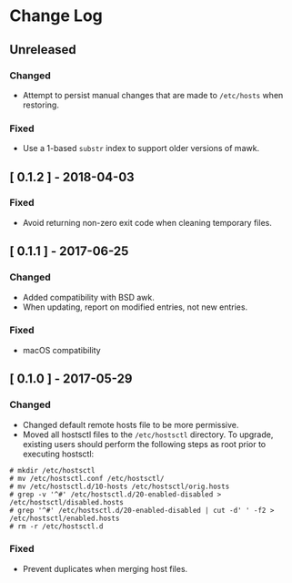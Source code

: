 # Change Log


## Unreleased

### Changed

- Attempt to persist manual changes that are made to `/etc/hosts` when restoring.

### Fixed

- Use a 1-based `substr` index to support older versions of mawk.


## [ 0.1.2 ] - 2018-04-03

### Fixed
- Avoid returning non-zero exit code when cleaning temporary files.


## [ 0.1.1 ] - 2017-06-25

### Changed
- Added compatibility with BSD awk.
- When updating, report on modified entries, not new entries.

### Fixed
- macOS compatibility


## [ 0.1.0 ] - 2017-05-29

### Changed
- Changed default remote hosts file to be more permissive.
- Moved all hostsctl files to the `/etc/hostsctl` directory. To upgrade, existing users should perform the following steps as root prior to executing hostsctl:
```
# mkdir /etc/hostsctl
# mv /etc/hostsctl.conf /etc/hostsctl/
# mv /etc/hostsctl.d/10-hosts /etc/hostsctl/orig.hosts
# grep -v '^#' /etc/hostsctl.d/20-enabled-disabled > /etc/hostsctl/disabled.hosts
# grep '^#' /etc/hostsctl.d/20-enabled-disabled | cut -d' ' -f2 > /etc/hostsctl/enabled.hosts
# rm -r /etc/hostsctl.d
```

### Fixed
- Prevent duplicates when merging host files.

